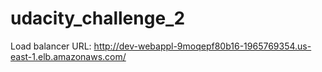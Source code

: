# udacity_challenge_2

Load balancer URL: http://dev-webappl-9moqepf80b16-1965769354.us-east-1.elb.amazonaws.com/
